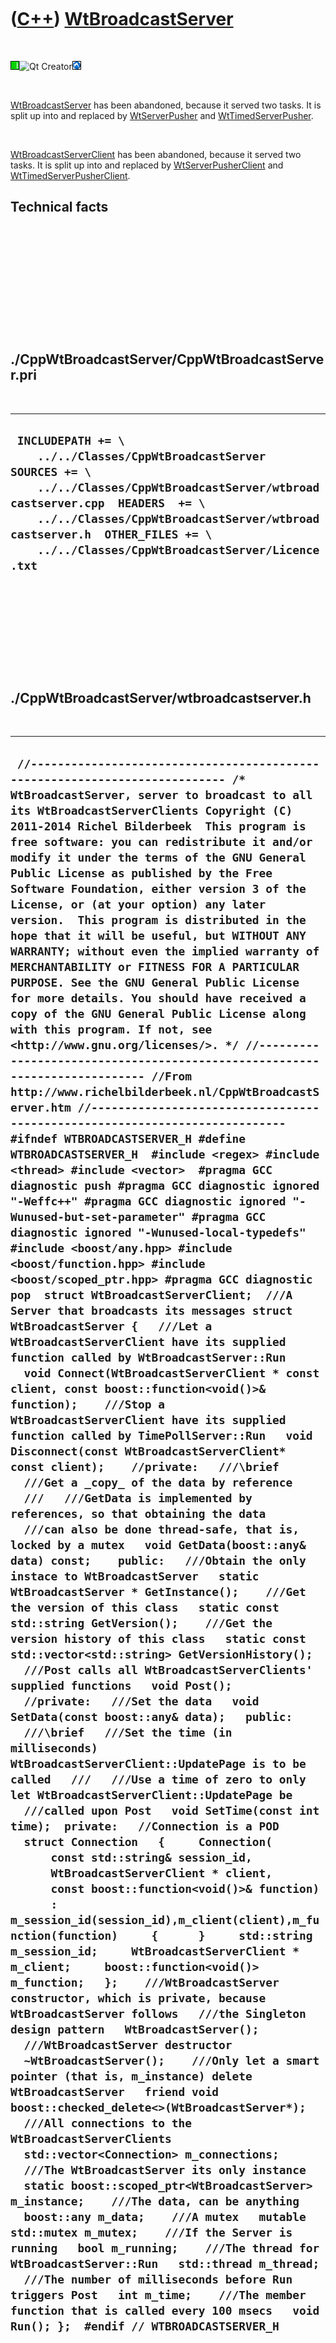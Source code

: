 



 

 

 

 

 

([C++](Cpp.htm)) [WtBroadcastServer](CppWtBroadcastServer.htm)
==============================================================

 

![Wt](PicWt.png)![Qt
Creator](PicQtCreator.png)![Lubuntu](PicLubuntu.png)

 

[WtBroadcastServer](CppWtBroadcastServer.htm) has been abandoned,
because it served two tasks. It is split up into and replaced by
[WtServerPusher](CppWtServerPusher.htm) and
[WtTimedServerPusher](CppWtTimedServerPusher.htm).

 

[WtBroadcastServerClient](CppWtBroadcastServerClient.htm) has been
abandoned, because it served two tasks. It is split up into and replaced
by [WtServerPusherClient](CppWtServerPusherClient.htm) and
[WtTimedServerPusherClient](CppWtTimedServerPusherClient.htm).

Technical facts
---------------

 

 

 

 

 

 

./CppWtBroadcastServer/CppWtBroadcastServer.pri
-----------------------------------------------

 

  --------------------------------------------------------------------------------------------------------------------------------------------------------------------------------------------------------------------------------------------------------------------------------------
  ` INCLUDEPATH += \     ../../Classes/CppWtBroadcastServer  SOURCES += \     ../../Classes/CppWtBroadcastServer/wtbroadcastserver.cpp  HEADERS  += \     ../../Classes/CppWtBroadcastServer/wtbroadcastserver.h  OTHER_FILES += \     ../../Classes/CppWtBroadcastServer/Licence.txt`
  --------------------------------------------------------------------------------------------------------------------------------------------------------------------------------------------------------------------------------------------------------------------------------------

 

 

 

 

 

./CppWtBroadcastServer/wtbroadcastserver.h
------------------------------------------

 

  --------------------------------------------------------------------------------------------------------------------------------------------------------------------------------------------------------------------------------------------------------------------------------------------------------------------------------------------------------------------------------------------------------------------------------------------------------------------------------------------------------------------------------------------------------------------------------------------------------------------------------------------------------------------------------------------------------------------------------------------------------------------------------------------------------------------------------------------------------------------------------------------------------------------------------------------------------------------------------------------------------------------------------------------------------------------------------------------------------------------------------------------------------------------------------------------------------------------------------------------------------------------------------------------------------------------------------------------------------------------------------------------------------------------------------------------------------------------------------------------------------------------------------------------------------------------------------------------------------------------------------------------------------------------------------------------------------------------------------------------------------------------------------------------------------------------------------------------------------------------------------------------------------------------------------------------------------------------------------------------------------------------------------------------------------------------------------------------------------------------------------------------------------------------------------------------------------------------------------------------------------------------------------------------------------------------------------------------------------------------------------------------------------------------------------------------------------------------------------------------------------------------------------------------------------------------------------------------------------------------------------------------------------------------------------------------------------------------------------------------------------------------------------------------------------------------------------------------------------------------------------------------------------------------------------------------------------------------------------------------------------------------------------------------------------------------------------------------------------------------------------------------------------------------------------------------------------------------------------------------------------------------------------------------------------------------------------------------------------------------------------------------------------------------------------------------------------------------------------------------------------------------------------------------------------------------------------------------------------------------------------------------------------------------------------------------------------------------------------------------------------------------------------------------------------------------------------------------------------------------------------------------------------------------------------------------------------------------------------------------------------------------------------------------------------------------------------------------------------------------------------------------------------------------------------------------------------------------------------------------------------------------------------------------------------------------------------
  ` //--------------------------------------------------------------------------- /* WtBroadcastServer, server to broadcast to all its WtBroadcastServerClients Copyright (C) 2011-2014 Richel Bilderbeek  This program is free software: you can redistribute it and/or modify it under the terms of the GNU General Public License as published by the Free Software Foundation, either version 3 of the License, or (at your option) any later version.  This program is distributed in the hope that it will be useful, but WITHOUT ANY WARRANTY; without even the implied warranty of MERCHANTABILITY or FITNESS FOR A PARTICULAR PURPOSE. See the GNU General Public License for more details. You should have received a copy of the GNU General Public License along with this program. If not, see <http://www.gnu.org/licenses/>. */ //--------------------------------------------------------------------------- //From http://www.richelbilderbeek.nl/CppWtBroadcastServer.htm //--------------------------------------------------------------------------- #ifndef WTBROADCASTSERVER_H #define WTBROADCASTSERVER_H  #include <regex> #include <thread> #include <vector>  #pragma GCC diagnostic push #pragma GCC diagnostic ignored "-Weffc++" #pragma GCC diagnostic ignored "-Wunused-but-set-parameter" #pragma GCC diagnostic ignored "-Wunused-local-typedefs" #include <boost/any.hpp> #include <boost/function.hpp> #include <boost/scoped_ptr.hpp> #pragma GCC diagnostic pop  struct WtBroadcastServerClient;  ///A Server that broadcasts its messages struct WtBroadcastServer {   ///Let a WtBroadcastServerClient have its supplied function called by WtBroadcastServer::Run   void Connect(WtBroadcastServerClient * const client, const boost::function<void()>& function);    ///Stop a WtBroadcastServerClient have its supplied function called by TimePollServer::Run   void Disconnect(const WtBroadcastServerClient* const client);    //private:   ///\brief   ///Get a _copy_ of the data by reference   ///   ///GetData is implemented by references, so that obtaining the data   ///can also be done thread-safe, that is, locked by a mutex   void GetData(boost::any& data) const;    public:   ///Obtain the only instace to WtBroadcastServer   static WtBroadcastServer * GetInstance();    ///Get the version of this class   static const std::string GetVersion();    ///Get the version history of this class   static const std::vector<std::string> GetVersionHistory();    ///Post calls all WtBroadcastServerClients' supplied functions   void Post();    //private:   ///Set the data   void SetData(const boost::any& data);   public:    ///\brief   ///Set the time (in milliseconds) WtBroadcastServerClient::UpdatePage is to be called   ///   ///Use a time of zero to only let WtBroadcastServerClient::UpdatePage be   ///called upon Post   void SetTime(const int time);  private:   //Connection is a POD   struct Connection   {     Connection(       const std::string& session_id,       WtBroadcastServerClient * client,       const boost::function<void()>& function)       : m_session_id(session_id),m_client(client),m_function(function)     {      }     std::string m_session_id;     WtBroadcastServerClient * m_client;     boost::function<void()> m_function;   };    ///WtBroadcastServer constructor, which is private, because WtBroadcastServer follows   ///the Singleton design pattern   WtBroadcastServer();    ///WtBroadcastServer destructor   ~WtBroadcastServer();    ///Only let a smart pointer (that is, m_instance) delete WtBroadcastServer   friend void boost::checked_delete<>(WtBroadcastServer*);    ///All connections to the WtBroadcastServerClients   std::vector<Connection> m_connections;    ///The WtBroadcastServer its only instance   static boost::scoped_ptr<WtBroadcastServer> m_instance;    ///The data, can be anything   boost::any m_data;    ///A mutex   mutable std::mutex m_mutex;    ///If the Server is running   bool m_running;    ///The thread for WtBroadcastServer::Run   std::thread m_thread;    ///The number of milliseconds before Run triggers Post   int m_time;    ///The member function that is called every 100 msecs   void Run(); };  #endif // WTBROADCASTSERVER_H`
  --------------------------------------------------------------------------------------------------------------------------------------------------------------------------------------------------------------------------------------------------------------------------------------------------------------------------------------------------------------------------------------------------------------------------------------------------------------------------------------------------------------------------------------------------------------------------------------------------------------------------------------------------------------------------------------------------------------------------------------------------------------------------------------------------------------------------------------------------------------------------------------------------------------------------------------------------------------------------------------------------------------------------------------------------------------------------------------------------------------------------------------------------------------------------------------------------------------------------------------------------------------------------------------------------------------------------------------------------------------------------------------------------------------------------------------------------------------------------------------------------------------------------------------------------------------------------------------------------------------------------------------------------------------------------------------------------------------------------------------------------------------------------------------------------------------------------------------------------------------------------------------------------------------------------------------------------------------------------------------------------------------------------------------------------------------------------------------------------------------------------------------------------------------------------------------------------------------------------------------------------------------------------------------------------------------------------------------------------------------------------------------------------------------------------------------------------------------------------------------------------------------------------------------------------------------------------------------------------------------------------------------------------------------------------------------------------------------------------------------------------------------------------------------------------------------------------------------------------------------------------------------------------------------------------------------------------------------------------------------------------------------------------------------------------------------------------------------------------------------------------------------------------------------------------------------------------------------------------------------------------------------------------------------------------------------------------------------------------------------------------------------------------------------------------------------------------------------------------------------------------------------------------------------------------------------------------------------------------------------------------------------------------------------------------------------------------------------------------------------------------------------------------------------------------------------------------------------------------------------------------------------------------------------------------------------------------------------------------------------------------------------------------------------------------------------------------------------------------------------------------------------------------------------------------------------------------------------------------------------------------------------------------------------------------------------------------------

 

 

 

 

 

./CppWtBroadcastServer/wtbroadcastserver.cpp
--------------------------------------------

 

  -------------------------------------------------------------------------------------------------------------------------------------------------------------------------------------------------------------------------------------------------------------------------------------------------------------------------------------------------------------------------------------------------------------------------------------------------------------------------------------------------------------------------------------------------------------------------------------------------------------------------------------------------------------------------------------------------------------------------------------------------------------------------------------------------------------------------------------------------------------------------------------------------------------------------------------------------------------------------------------------------------------------------------------------------------------------------------------------------------------------------------------------------------------------------------------------------------------------------------------------------------------------------------------------------------------------------------------------------------------------------------------------------------------------------------------------------------------------------------------------------------------------------------------------------------------------------------------------------------------------------------------------------------------------------------------------------------------------------------------------------------------------------------------------------------------------------------------------------------------------------------------------------------------------------------------------------------------------------------------------------------------------------------------------------------------------------------------------------------------------------------------------------------------------------------------------------------------------------------------------------------------------------------------------------------------------------------------------------------------------------------------------------------------------------------------------------------------------------------------------------------------------------------------------------------------------------------------------------------------------------------------------------------------------------------------------------------------------------------------------------------------------------------------------------------------------------------------------------------------------------------------------------------------------------------------------------------------------------------------------------------------------------------------------------------------------------------------------------------------------------------------------------------------------------------------------------------------------------------------------------------------------------------------------------------------------------------------------------------------------------------------------------------------------------------------------------------------------------------------------------------------------------------------------------------------------------------------------------------------------------------------------------------------------------------------------------------------------------------------------------------------------------------------------------------------------------------------------------------------------------------------------------------------------------------------------------------------------------------------------------------------------------------------------------------------------------------------------------------------------------------------------------------------------------------------------------------------------------------------------------------------------------------------------------------------------------------------------------------------------------------------------------------------------------------------------------------------------------------------------------------------------------------------------------------------------------------------------------------------------------------------------------------------------------------------
  ` //--------------------------------------------------------------------------- /* WtBroadcastServer, server to broadcast to all its WtBroadcastServerClients Copyright (C) 2011-2014 Richel Bilderbeek  This program is free software: you can redistribute it and/or modify it under the terms of the GNU General Public License as published by the Free Software Foundation, either version 3 of the License, or (at your option) any later version.  This program is distributed in the hope that it will be useful, but WITHOUT ANY WARRANTY; without even the implied warranty of MERCHANTABILITY or FITNESS FOR A PARTICULAR PURPOSE. See the GNU General Public License for more details. You should have received a copy of the GNU General Public License along with this program. If not, see <http://www.gnu.org/licenses/>. */ //--------------------------------------------------------------------------- //From http://www.richelbilderbeek.nl/CppWtBroadcastServer.htm //--------------------------------------------------------------------------- #include "wtbroadcastserver.h"  #include <algorithm> #include <chrono> #include <numeric>  #pragma GCC diagnostic push #pragma GCC diagnostic ignored "-Weffc++" #pragma GCC diagnostic ignored "-Wunused-but-set-parameter" #pragma GCC diagnostic ignored "-Wunused-local-typedefs" #include <boost/bind.hpp>  #include <Wt/WApplication> #include <Wt/WServer>  #pragma GCC diagnostic pop  boost::scoped_ptr<WtBroadcastServer> WtBroadcastServer::m_instance;  WtBroadcastServer::WtBroadcastServer()   : m_running(true),     m_thread(boost::bind(&WtBroadcastServer::Run, this)),     m_time(1000) {  }  WtBroadcastServer::~WtBroadcastServer() {   m_running = false;   m_thread.join(); }   void WtBroadcastServer::Connect(    WtBroadcastServerClient * const client,    const boost::function<void()>& function) {   std::lock_guard<std::mutex> lock(m_mutex);    m_connections.push_back(     Connection(       Wt::WApplication::instance()->sessionId(),       client,       function)); }  void WtBroadcastServer::Disconnect(const WtBroadcastServerClient* const client) {   std::lock_guard<std::mutex> lock(m_mutex);   m_connections.erase(     std::remove_if(m_connections.begin(),m_connections.end(),       [client](const Connection& c) { return c.m_client == client; } )); }  void WtBroadcastServer::GetData(boost::any& data) const {   //Let this thread sleep, to give the other thread a chance   std::this_thread::sleep_for(std::chrono::milliseconds(1));   std::lock_guard<std::mutex> lock(m_mutex);   data = m_data; }  WtBroadcastServer * WtBroadcastServer::GetInstance() {   if (!m_instance) m_instance.reset(new WtBroadcastServer);   return m_instance.get(); }  const std::string WtBroadcastServer::GetVersion() {   return "3.0"; }  const std::vector<std::string> WtBroadcastServer::GetVersionHistory() {   std::vector<std::string> v;   v.push_back("2011-07-27: version 1.0: initial version");   v.push_back("2011-07-29: version 2.0: added Post member function");   v.push_back("2011-07-29: version 2.1: fixed bug in timed updates");   v.push_back("2011-08-01: version 3.0: made reading data thread-safe");   return v; }  void WtBroadcastServer::Post() {   ///Let this thread sleep, to give the other thread a chance   //std::this_thread::sleep_for(std::chrono::milliseconds(10));   std::lock_guard<std::mutex> lock(m_mutex);    std::for_each(m_connections.begin(),m_connections.end(),     [](const Connection& i) { Wt::WServer::instance()->post(i.m_session_id, i.m_function); }); }  void WtBroadcastServer::Run() {   while (m_running)   {     std::this_thread::sleep_for(std::chrono::milliseconds(m_time));     {       std::lock_guard<std::mutex> lock(m_mutex);       //Do not call Post here!       std::for_each(m_connections.begin(),m_connections.end(),         [](const Connection& i) { Wt::WServer::instance()->post(i.m_session_id, i.m_function); });     }   } }  void WtBroadcastServer::SetData(const boost::any& data) {   ///Let this thread sleep, to give the other thread a chance   //std::this_thread::sleep_for(std::chrono::milliseconds(1));    std::lock_guard<std::mutex> lock(m_mutex);   m_data = data;   //Notify the WtBroadcastServerClients   //Do not call Post here!   std::for_each(m_connections.begin(),m_connections.end(),     [](const Connection& i) { Wt::WServer::instance()->post(i.m_session_id, i.m_function); }); }  void WtBroadcastServer::SetTime(const int time) {   std::lock_guard<std::mutex> lock(m_mutex);   m_running = time > 0;   m_time = time; }`
  -------------------------------------------------------------------------------------------------------------------------------------------------------------------------------------------------------------------------------------------------------------------------------------------------------------------------------------------------------------------------------------------------------------------------------------------------------------------------------------------------------------------------------------------------------------------------------------------------------------------------------------------------------------------------------------------------------------------------------------------------------------------------------------------------------------------------------------------------------------------------------------------------------------------------------------------------------------------------------------------------------------------------------------------------------------------------------------------------------------------------------------------------------------------------------------------------------------------------------------------------------------------------------------------------------------------------------------------------------------------------------------------------------------------------------------------------------------------------------------------------------------------------------------------------------------------------------------------------------------------------------------------------------------------------------------------------------------------------------------------------------------------------------------------------------------------------------------------------------------------------------------------------------------------------------------------------------------------------------------------------------------------------------------------------------------------------------------------------------------------------------------------------------------------------------------------------------------------------------------------------------------------------------------------------------------------------------------------------------------------------------------------------------------------------------------------------------------------------------------------------------------------------------------------------------------------------------------------------------------------------------------------------------------------------------------------------------------------------------------------------------------------------------------------------------------------------------------------------------------------------------------------------------------------------------------------------------------------------------------------------------------------------------------------------------------------------------------------------------------------------------------------------------------------------------------------------------------------------------------------------------------------------------------------------------------------------------------------------------------------------------------------------------------------------------------------------------------------------------------------------------------------------------------------------------------------------------------------------------------------------------------------------------------------------------------------------------------------------------------------------------------------------------------------------------------------------------------------------------------------------------------------------------------------------------------------------------------------------------------------------------------------------------------------------------------------------------------------------------------------------------------------------------------------------------------------------------------------------------------------------------------------------------------------------------------------------------------------------------------------------------------------------------------------------------------------------------------------------------------------------------------------------------------------------------------------------------------------------------------------------------------------------------------------------------------

 

 

 

 

 

./CppWtBroadcastServer/wtbroadcastserverclient.h
------------------------------------------------

 

  -----------------------------------------------------------------------------------------------------------------------------------------------------------------------------------------------------------------------------------------------------------------------------------------------------------------------------------------------------------------------------------------------------------------------------------------------------------------------------------------------------------------------------------------------------------------------------------------------------------------------------------------------------------------------------------------------------------------------------------------------------------------------------------------------------------------------------------------------------------------------------------------------------------------------------------------------------------------------------------------------------------------------------------------------------------------------------------------------------------------------------------------------------------------------------
  ` //--------------------------------------------------------------------------- #ifndef WTBROADCASTSERVERCLIENT_H #define WTBROADCASTSERVERCLIENT_H //--------------------------------------------------------------------------- #include <string> #include <vector> //--------------------------------------------------------------------------- ///WtBroadcastServerClient is a client responding to WtBroadcastServer ///and to be used as a base class struct WtBroadcastServerClient {   virtual ~WtBroadcastServerClient();    ///Get the version of this class   static const std::string GetVersion();    ///Get the version history of this class   static const std::vector<std::string> GetVersionHistory();    ///UpdatePage is called when the WtBroadcastServer triggers an update by timer   virtual void UpdatePage() = 0;    protected:   ///WtBroadcastServerClient constructor is protected   ///because it is to be used as a base class   WtBroadcastServerClient();    private:   ///Respond to the server   void OnServer(); }; //--------------------------------------------------------------------------- #endif // WTBROADCASTSERVERCLIENT_H`
  -----------------------------------------------------------------------------------------------------------------------------------------------------------------------------------------------------------------------------------------------------------------------------------------------------------------------------------------------------------------------------------------------------------------------------------------------------------------------------------------------------------------------------------------------------------------------------------------------------------------------------------------------------------------------------------------------------------------------------------------------------------------------------------------------------------------------------------------------------------------------------------------------------------------------------------------------------------------------------------------------------------------------------------------------------------------------------------------------------------------------------------------------------------------------------

 

 

 

 

 

./CppWtBroadcastServer/wtbroadcastserverclient.cpp
--------------------------------------------------

 

  ---------------------------------------------------------------------------------------------------------------------------------------------------------------------------------------------------------------------------------------------------------------------------------------------------------------------------------------------------------------------------------------------------------------------------------------------------------------------------------------------------------------------------------------------------------------------------------------------------------------------------------------------------------------------------------------------------------------------------------------------------------------------------------------------------------------------------------------------------------------------------------------------------------------------------------------------------------------------------------------------------------------------------------------------------------------------------------------------------------------------------------------------------------------------------------------------------------------------------------------------------------------------------------------------------------------------------------------------------------------------------------------------------------------------------------------------------------------------------------------------------------------------------------------------------------------------------------------------------------------------------------------------------------------------------------------------------------------------------------------------------------------------------------------------------------------------------------------------------------------------------------------------------------------------------------------------------------------------------------------------------------------------------------------------------------------------------------------------------------------------------------------------------------------------------------------------------------------------------------------------------------------------------------------------------------------------------------------------------------------------------------------------------------------------------------------------------------------------------------------------------------------------------------------------------------------------------------------------------------------------------------------------------------------------------------------------------------------------------------------
  ` //--------------------------------------------------------------------------- /* WtBroadcastServerClient, client of WtBroadcastServer Copyright (C) 2011 Richel Bilderbeek  This program is free software: you can redistribute it and/or modify it under the terms of the GNU General Public License as published by the Free Software Foundation, either version 3 of the License, or (at your option) any later version.  This program is distributed in the hope that it will be useful, but WITHOUT ANY WARRANTY; without even the implied warranty of MERCHANTABILITY or FITNESS FOR A PARTICULAR PURPOSE. See the GNU General Public License for more details. You should have received a copy of the GNU General Public License along with this program. If not, see <http://www.gnu.org/licenses/>. */ //--------------------------------------------------------------------------- //From http://www.richelbilderbeek.nl/CppWtBroadcastServerClient.htm //--------------------------------------------------------------------------- #include <boost/bind.hpp> //--------------------------------------------------------------------------- #include <Wt/WApplication> //--------------------------------------------------------------------------- #include "wtbroadcastserver.h" #include "wtbroadcastserverclient.h" //--------------------------------------------------------------------------- WtBroadcastServerClient::WtBroadcastServerClient() {   Wt::WApplication::instance()->enableUpdates(true);   WtBroadcastServer::GetInstance()->Connect(     this,boost::bind(&WtBroadcastServerClient::OnServer,this));    //Never call virtual functions during construction or destruction   //Scott Meyers, Effective C++, item 9   //OnServer(); } //--------------------------------------------------------------------------- WtBroadcastServerClient::~WtBroadcastServerClient() {   Wt::WApplication::instance()->enableUpdates(false);   WtBroadcastServer::GetInstance()->Disconnect(this); } //--------------------------------------------------------------------------- const std::string WtBroadcastServerClient::GetVersion() {   return "1.0"; } //--------------------------------------------------------------------------- const std::vector<std::string> WtBroadcastServerClient::GetVersionHistory() {   std::vector<std::string> v;   v.push_back("2011-07-27: version 1.0: initial version");   return v; } //--------------------------------------------------------------------------- void WtBroadcastServerClient::OnServer() {   UpdatePage();   Wt::WApplication::instance()->triggerUpdate(); } //---------------------------------------------------------------------------`
  ---------------------------------------------------------------------------------------------------------------------------------------------------------------------------------------------------------------------------------------------------------------------------------------------------------------------------------------------------------------------------------------------------------------------------------------------------------------------------------------------------------------------------------------------------------------------------------------------------------------------------------------------------------------------------------------------------------------------------------------------------------------------------------------------------------------------------------------------------------------------------------------------------------------------------------------------------------------------------------------------------------------------------------------------------------------------------------------------------------------------------------------------------------------------------------------------------------------------------------------------------------------------------------------------------------------------------------------------------------------------------------------------------------------------------------------------------------------------------------------------------------------------------------------------------------------------------------------------------------------------------------------------------------------------------------------------------------------------------------------------------------------------------------------------------------------------------------------------------------------------------------------------------------------------------------------------------------------------------------------------------------------------------------------------------------------------------------------------------------------------------------------------------------------------------------------------------------------------------------------------------------------------------------------------------------------------------------------------------------------------------------------------------------------------------------------------------------------------------------------------------------------------------------------------------------------------------------------------------------------------------------------------------------------------------------------------------------------------------------------

 

 

 

 

 





 

[![Valid XHTML 1.0 Strict](valid-xhtml10.png){width="88"
height="31"}](http://validator.w3.org/check?uri=referer)

This page has been created by the [tool](Tools.htm)
[CodeToHtml](ToolCodeToHtml.htm)
